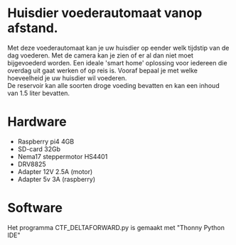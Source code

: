# Huisdier voederautomaat vanop afstand.

Met deze voederautomaat kan je uw huisdier op eender welk tijdstip van de dag voederen.
Met de camera kan je zien of er al dan niet moet bijgevoederd worden.
Een ideale 'smart home' oplossing voor iedereen die overdag uit gaat werken of op reis is.
Vooraf bepaal je met welke hoeveelheid je uw huisdier wil voederen.  
De reservoir kan alle soorten droge voeding bevatten en kan een inhoud van 1.5 liter bevatten.

# Hardware

- Raspberry pi4 4GB
- SD-card 32Gb
- Nema17 steppermotor HS4401
- DRV8825
- Adapter 12V 2.5A (motor)
- Adapter 5v 3A (raspberry)

# Software

Het programma CTF_DELTAFORWARD.py is gemaakt met "Thonny Python IDE"



